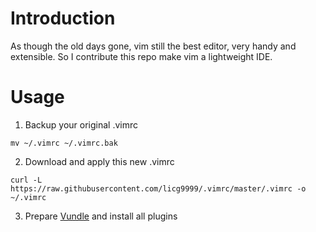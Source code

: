 # Introduction

As though the old days gone, vim still the best editor, very handy and extensible. So I contribute this repo make vim a lightweight IDE.

# Usage

1) Backup your original .vimrc

```
mv ~/.vimrc ~/.vimrc.bak
```

2) Download and apply this new .vimrc

```
curl -L https://raw.githubusercontent.com/licg9999/.vimrc/master/.vimrc -o ~/.vimrc
```

3) Prepare [Vundle](https://github.com/VundleVim/Vundle.vim) and install all plugins 

